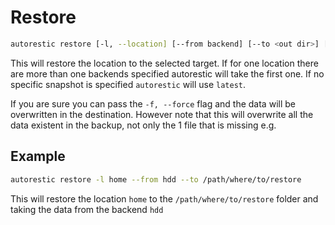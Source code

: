 # Restore

```bash
autorestic restore [-l, --location] [--from backend] [--to <out dir>] [-f, --force] [snapshot]
```

This will restore the location to the selected target. If for one location there are more than one backends specified autorestic will take the first one. If no specific snapshot is specified `autorestic` will use `latest`.

If you are sure you can pass the `-f, --force` flag and the data will be overwritten in the destination. However note that this will overwrite all the data existent in the backup, not only the 1 file that is missing e.g.

## Example

```bash
autorestic restore -l home --from hdd --to /path/where/to/restore
```

This will restore the location `home` to the `/path/where/to/restore` folder and taking the data from the backend `hdd`

